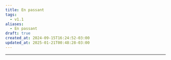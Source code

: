 ```yaml
---
title: En passant
tags:
  - v1.1
aliases:
  - En passant
draft: true
created_at: 2024-09-15T16:24:52-03:00
updated_at: 2025-01-21T00:48:28-03:00
---
```



---

